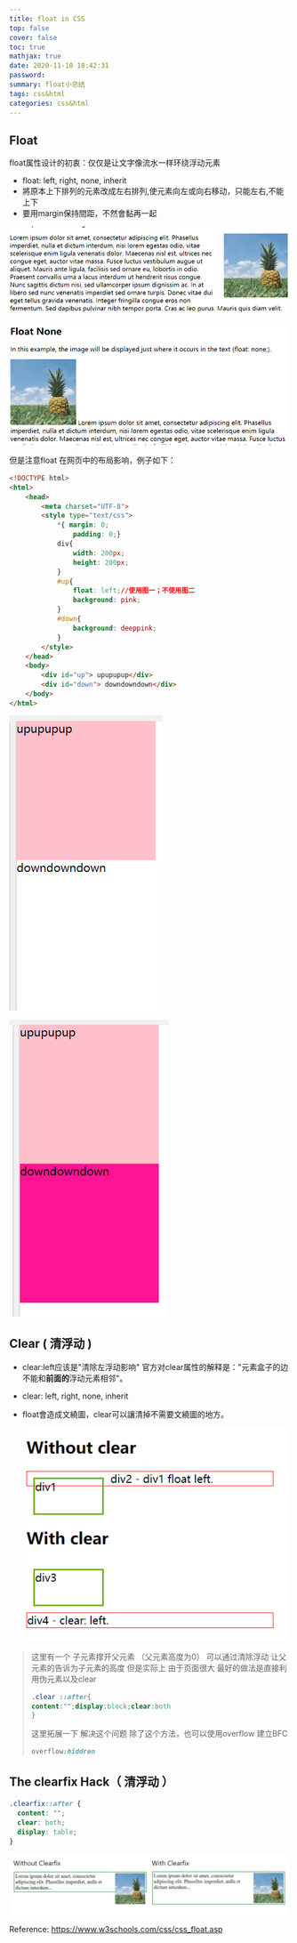```yaml
---
title: float in CSS
top: false
cover: false
toc: true
mathjax: true
date: 2020-11-10 18:42:31
password:
summary: float小总结
tags: css&html
categories: css&html
---
```


## Float 

float属性设计的初衷：仅仅是让文字像流水一样环绕浮动元素

- float:  left, right, none, inherit
- 將原本上下排列的元素改成左右排列,使元素向左或向右移动，只能左右,不能上下
- 要用margin保持間距，不然會黏再一起



![](float-in-CSS/1605005179649.png)



![](float-in-CSS/1605005159222.png)

但是注意float 在网页中的布局影响，例子如下： 

```html
<!DOCTYPE html>
<html>
    <head>
        <meta charset="UTF-8">
        <style type="text/css">
            *{ margin: 0;
                padding: 0;}
            div{
                width: 200px;
                height: 200px;
            }
            #up{
                float: left;//使用图一；不使用图二
                background: pink;
            }
            #down{
                background: deeppink;
            }
        </style>
    </head>
    <body>
        <div id="up"> upupupup</div>
        <div id="down"> downdowndown</div>
    </body>
</html>
```

![](float-in-CSS/1605090591386.png)

![](float-in-CSS/1605090620892.png)

## Clear ( 清浮动 )

- clear:left应该是"清除左浮动影响"
  官方对clear属性的解释是："元素盒子的边不能和**前面的**浮动元素相邻"。

- clear:  left, right, none, inherit

- float會造成文繞圖，clear可以讓清掉不需要文繞圖的地方。

  ![](float-in-CSS/1605005686175.png)

> 这里有一个 子元素撑开父元素 （父元素高度为0）
> 可以通过清除浮动 让父元素的告诉为子元素的高度
> 但是实际上 由于页面很大 最好的做法是直接利用伪元素以及clear
>
> ```css
> .clear ::after{
> content:"";display:block;clear:both
> }
> ```
>
> 这里拓展一下 解决这个问题 除了这个方法，也可以使用overflow 建立BFC
> ```css
> overflow:hiddren
>```

## The clearfix Hack（ 清浮动 ）

```css
.clearfix::after {
  content: "";
  clear: both;
  display: table;
}
```

![](float-in-CSS/1605008030674.png)





Reference:   https://www.w3schools.com/css/css_float.asp